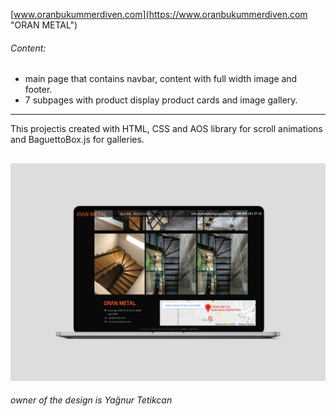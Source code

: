 [www.oranbukummerdiven.com](https://www.oranbukummerdiven.com "ORAN METAL")
###### Content:
- main page that contains navbar, content with full width image and footer.
- 7 subpages with product display product cards and image gallery.

------------
This projectis created with HTML, CSS and AOS library for scroll animations and BaguettoBox.js for galleries.


![Oran Metal](https://github.com/yagnurl/Oran-Metal/blob/master/oranMetal/oranMetal/oranMetal/oranmetalpng.png)
------------

*owner of the design is Yağnur Tetikcan*
